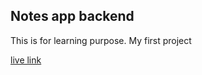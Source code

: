 ## Notes app backend
This is for learning purpose. My first project
	
[live link](https://notes-app-backend.up.railway.app/)
